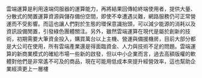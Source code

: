 雲端運算是利用遠端伺服器的運算能力，再將結果回傳給終端使用者，提供大量、分散式的閒置運算資源與儲存備份空間，即使不幸遭遇災難，網路服務仍可正常營運而不受影響。而這也讓人們對於生態的環保意識抬頭，可以減少能源的消耗以及資訊設備閒置，引發綠色團體關注。另外，雖然雲端運算在現代是屬於創新的技術，初期需要大筆資金投入，購買萬台以上主機、營運與備援機房，目前大部分都是大公司在使用，所有雲端產業還是得面臨資金、人力與技術不足的問題。雲端運算的新商業模式的確給市場一些新的啟發，但以中小企業而言，過去高額版權的軟體對他們是非常遙不可及的商品，現在可能用低成本來提升經營效率，這也幫助企業經濟更上一層樓
